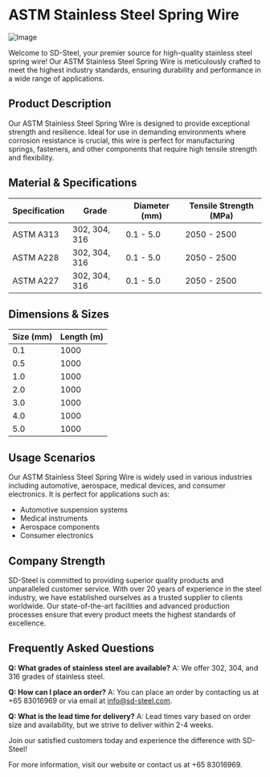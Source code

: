 # ASTM Stainless Steel Spring Wire

![Image](https://github.com/user-attachments/assets/2567258e-e124-4816-932d-1809bd27ef0b)

Welcome to SD-Steel, your premier source for high-quality stainless steel spring wire! Our ASTM Stainless Steel Spring Wire is meticulously crafted to meet the highest industry standards, ensuring durability and performance in a wide range of applications.

## Product Description

Our ASTM Stainless Steel Spring Wire is designed to provide exceptional strength and resilience. Ideal for use in demanding environments where corrosion resistance is crucial, this wire is perfect for manufacturing springs, fasteners, and other components that require high tensile strength and flexibility.

## Material & Specifications

| Specification | Grade          | Diameter (mm) | Tensile Strength (MPa) |
|---------------|----------------|---------------|------------------------|
| ASTM A313     | 302, 304, 316  | 0.1 - 5.0     | 2050 - 2500            |
| ASTM A228     | 302, 304, 316  | 0.1 - 5.0     | 2050 - 2500            |
| ASTM A227     | 302, 304, 316  | 0.1 - 5.0     | 2050 - 2500            |

## Dimensions & Sizes

| Size (mm) | Length (m) |
|-----------|------------|
| 0.1       | 1000       |
| 0.5       | 1000       |
| 1.0       | 1000       |
| 2.0       | 1000       |
| 3.0       | 1000       |
| 4.0       | 1000       |
| 5.0       | 1000       |

## Usage Scenarios

Our ASTM Stainless Steel Spring Wire is widely used in various industries including automotive, aerospace, medical devices, and consumer electronics. It is perfect for applications such as:
- Automotive suspension systems
- Medical instruments
- Aerospace components
- Consumer electronics

## Company Strength

SD-Steel is committed to providing superior quality products and unparalleled customer service. With over 20 years of experience in the steel industry, we have established ourselves as a trusted supplier to clients worldwide. Our state-of-the-art facilities and advanced production processes ensure that every product meets the highest standards of excellence.

## Frequently Asked Questions

**Q: What grades of stainless steel are available?**
A: We offer 302, 304, and 316 grades of stainless steel.

**Q: How can I place an order?**
A: You can place an order by contacting us at +65 83016969 or via email at info@sd-steel.com.

**Q: What is the lead time for delivery?**
A: Lead times vary based on order size and availability, but we strive to deliver within 2-4 weeks.

Join our satisfied customers today and experience the difference with SD-Steel!

For more information, visit our website or contact us at +65 83016969.